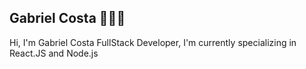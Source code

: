 ## Gabriel Costa 👨🏾‍💻

Hi, I'm Gabriel Costa FullStack Developer, I'm currently specializing in React.JS and Node.js




